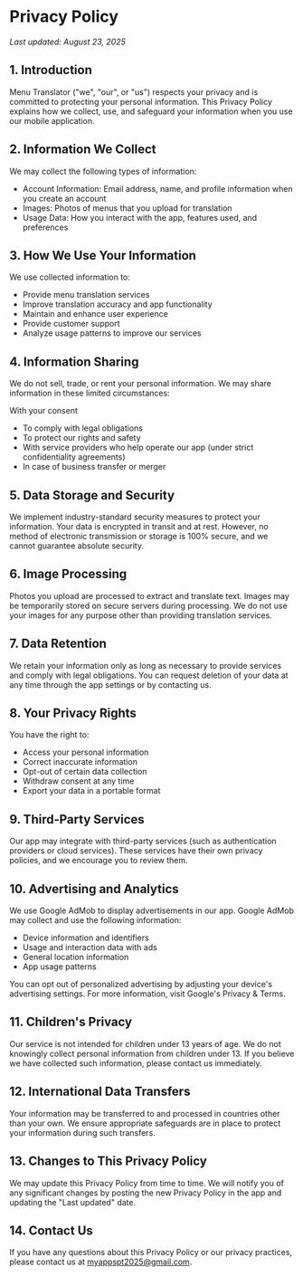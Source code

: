 # Privacy Policy
*Last updated: August 23, 2025*

## 1. Introduction
Menu Translator ("we", "our", or "us") respects your privacy and is committed to protecting your personal information. This Privacy Policy explains how we collect, use, and safeguard your information when you use our mobile application.

## 2. Information We Collect

We may collect the following types of information:
                        
+ Account Information: Email address, name, and profile information when you create an account
+ Images: Photos of menus that you upload for translation
+ Usage Data: How you interact with the app, features used, and preferences
## 3. How We Use Your Information

We use collected information to:
                        
+ Provide menu translation services
+ Improve translation accuracy and app functionality
+ Maintain and enhance user experience
+ Provide customer support
+ Analyze usage patterns to improve our services

## 4. Information Sharing

We do not sell, trade, or rent your personal information. We may share information in these limited circumstances:
                        
With your consent
+ To comply with legal obligations
+ To protect our rights and safety
+ With service providers who help operate our app (under strict confidentiality agreements)
+ In case of business transfer or merger

                    
                   
## 5. Data Storage and Security
We implement industry-standard security measures to protect your information. Your data is encrypted in transit and at rest. However, no method of electronic transmission or storage is 100% secure, and we cannot guarantee absolute security.             
## 6. Image Processing
Photos you upload are processed to extract and translate text. Images may be temporarily stored on secure servers during processing. We do not use your images for any purpose other than providing translation services.
                    
## 7. Data Retention
We retain your information only as long as necessary to provide services and comply with legal obligations. You can request deletion of your data at any time through the app settings or by contacting us.
                    
## 8. Your Privacy Rights
You have the right to:
                        
+ Access your personal information
+ Correct inaccurate information
+ Opt-out of certain data collection
+ Withdraw consent at any time
+ Export your data in a portable format
                    
## 9. Third-Party Services
Our app may integrate with third-party services (such as authentication providers or cloud services). These services have their own privacy policies, and we encourage you to review them.
                    
## 10. Advertising and Analytics

We use Google AdMob to display advertisements in our app. Google AdMob may collect and use the following information:
                        
+ Device information and identifiers
+ Usage and interaction data with ads
+ General location information
+ App usage patterns
                        
You can opt out of personalized advertising by adjusting your device's advertising settings. For more information, visit Google's Privacy & Terms.
## 11. Children's Privacy
Our service is not intended for children under 13 years of age. We do not knowingly collect personal information from children under 13. If you believe we have collected such information, please contact us immediately.

## 12. International Data Transfers
Your information may be transferred to and processed in countries other than your own. We ensure appropriate safeguards are in place to protect your information during such transfers.
                    
## 13. Changes to This Privacy Policy
We may update this Privacy Policy from time to time. We will notify you of any significant changes by posting the new Privacy Policy in the app and updating the "Last updated" date.

## 14. Contact Us
If you have any questions about this Privacy Policy or our privacy practices, please contact us at myappspt2025@gmail.com.

